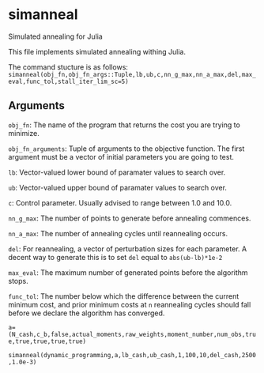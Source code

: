 # simanneal
Simulated annealing for Julia

This file implements simulated annealing withing Julia. 

The command stucture is as follows:
`simanneal(obj_fn,obj_fn_args::Tuple,lb,ub,c,nn_g_max,nn_a_max,del,max_eval,func_tol,stall_iter_lim_sc=5)`

## Arguments

`obj_fn`: The name of the program that returns the cost you are trying to minimize.

`obj_fn_arguments`: Tuple of arguments to the objective function. The first argument must be a vector of initial parameters you are going to test.

`lb`: Vector-valued lower bound of paramater values to search over.

`ub`: Vector-valued upper bound of paramater values to search over.

`c`: Control parameter. Usually advised to range between 1.0 and 10.0.

`nn_g_max`: The number of points to generate before annealing commences.

`nn_a_max`: The number of annealing cycles until reannealing occurs.

`del`: For reannealing, a vector of perturbation sizes for each parameter. A decent way to generate this is to set `del` equal to `abs(ub-lb)*1e-2`

`max_eval`: The maximum number of generated points before the algorithm stops.

`func_tol`: The number below which the difference between the current minimum cost, and prior minimum costs at `n` reannealing cycles should fall before we declare the algorithm has converged.

`a=(N_cash,c_b,false,actual_moments,raw_weights,moment_number,num_obs,true,true,true,true,true)`

`simanneal(dynamic_programming,a,lb_cash,ub_cash,1,100,10,del_cash,2500,1.0e-3)`
